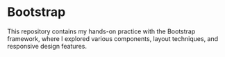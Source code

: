 # Bootstrap
This repository contains my hands-on practice with the Bootstrap framework, where I explored various components, layout techniques, and responsive design features.
